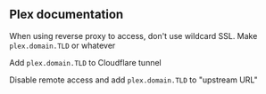## Plex documentation

When using reverse proxy to access, don't use wildcard SSL. Make `plex.domain.TLD` or whatever

Add `plex.domain.TLD` to Cloudflare tunnel

Disable remote access and add `plex.domain.TLD` to "upstream URL"